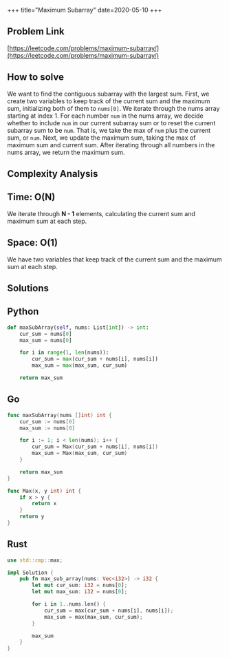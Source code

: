 +++
title="Maximum Subarray"
date=2020-05-10
+++

## Problem Link

[https://leetcode.com/problems/maximum-subarray/](https://leetcode.com/problems/maximum-subarray/)

## How to solve

We want to find the contiguous subarray with the largest sum. First, we create two variables to keep track of the current sum and the maximum sum, initializing both of them to `nums[0]`. We iterate through the nums array starting at index 1. For each number `num` in the nums array, we decide whether to include `num` in our current subarray sum or to reset the current subarray sum to be `num`. That is, we take the max of `num` plus the current sum, or `num`. Next, we update the maximum sum, taking the max of maximum sum and current sum. After iterating through all numbers in the nums array, we return the maximum sum.

## Complexity Analysis

## Time: O(N)

We iterate through **N - 1** elements, calculating the current sum and maximum sum at each step.

## Space: O(1)

We have two variables that keep track of the current sum and the maximum sum at each step.

## Solutions

## Python

``` python
def maxSubArray(self, nums: List[int]) -> int:
    cur_sum = nums[0]
    max_sum = nums[0]

    for i in range(1, len(nums)):
        cur_sum = max(cur_sum + nums[i], nums[i])
        max_sum = max(max_sum, cur_sum)

    return max_sum
```

## Go

``` go
func maxSubArray(nums []int) int {
    cur_sum := nums[0]
    max_sum := nums[0]

    for i := 1; i < len(nums); i++ {
        cur_sum = Max(cur_sum + nums[i], nums[i])
        max_sum = Max(max_sum, cur_sum)
    }

    return max_sum
}

func Max(x, y int) int {
    if x > y {
        return x
    }
    return y
}
```

## Rust

``` rust
use std::cmp::max;

impl Solution {
    pub fn max_sub_array(nums: Vec<i32>) -> i32 {
        let mut cur_sum: i32 = nums[0];
        let mut max_sum: i32 = nums[0];

        for i in 1..nums.len() {
            cur_sum = max(cur_sum + nums[i], nums[i]);
            max_sum = max(max_sum, cur_sum);
        }

        max_sum
    }
}
```

